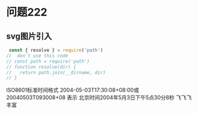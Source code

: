 # 问题222
## svg图片引入

```js
 const { resolve } = require('path')
//  don`t use this code
// const path = require('path')
// function resolve(dir) {
//   return path.join(__dirname, dir)
// }
```

ISO8601标准时间格式 
2004-05-03T17:30:08+08:00或20040503T093008+08
表示 北京时间2004年5月3日下午5点30分8秒
飞飞飞丰富